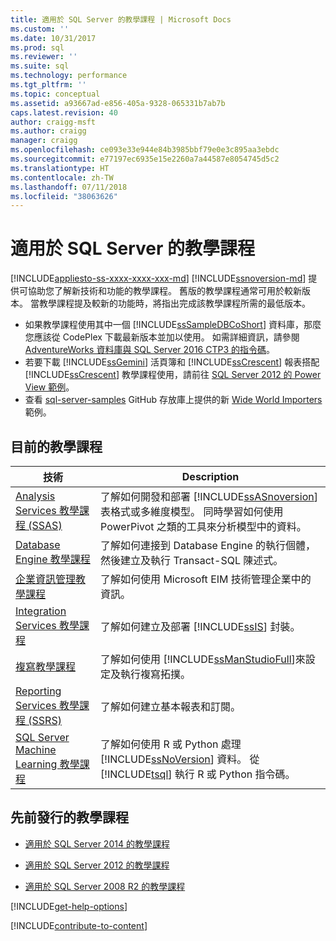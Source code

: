 ```yaml
---
title: 適用於 SQL Server 的教學課程 | Microsoft Docs
ms.custom: ''
ms.date: 10/31/2017
ms.prod: sql
ms.reviewer: ''
ms.suite: sql
ms.technology: performance
ms.tgt_pltfrm: ''
ms.topic: conceptual
ms.assetid: a93667ad-e856-405a-9328-065331b7ab7b
caps.latest.revision: 40
author: craigg-msft
ms.author: craigg
manager: craigg
ms.openlocfilehash: ce093e33e944e84b3985bbf79e0e3c895aa3ebdc
ms.sourcegitcommit: e77197ec6935e15e2260a7a44587e8054745d5c2
ms.translationtype: HT
ms.contentlocale: zh-TW
ms.lasthandoff: 07/11/2018
ms.locfileid: "38063626"
---
```

# <a name="tutorials-for-sql-server"></a>適用於 SQL Server 的教學課程
[!INCLUDE[appliesto-ss-xxxx-xxxx-xxx-md](../includes/appliesto-ss-xxxx-xxxx-xxx-md.md)]
[!INCLUDE[ssnoversion-md](../includes/ssnoversion-md.md)] 提供可協助您了解新技術和功能的教學課程。 舊版的教學課程通常可用於較新版本。 當教學課程提及較新的功能時，將指出完成該教學課程所需的最低版本。  
     
-   如果教學課程使用其中一個 [!INCLUDE[ssSampleDBCoShort](../includes/sssampledbcoshort-md.md)] 資料庫，那麼您應該從 CodePlex 下載最新版本並加以使用。 如需詳細資訊，請參閱 [AdventureWorks 資料庫與 SQL Server 2016 CTP3 的指令碼](https://www.microsoft.com/download/details.aspx?id=49502)。    
-   若要下載 [!INCLUDE[ssGemini](../includes/ssgemini-md.md)] 活頁簿和 [!INCLUDE[ssCrescent](../includes/sscrescent-md.md)] 報表搭配 [!INCLUDE[ssCrescent](../includes/sscrescent-md.md)] 教學課程使用，請前往 [SQL Server 2012 的 Power View 範例](http://go.microsoft.com/fwlink/?LinkId=220734)。  
- 查看 [sql-server-samples](https://msdn.microsoft.com/library/mt734199(SQL.1).aspx) GitHub 存放庫上提供的新 [Wide World Importers](https://github.com/Microsoft/sql-server-samples) 範例。 

 
## <a name="current-tutorials"></a>目前的教學課程  
  
|技術|Description|  
|--------------|---------------|  
|[Analysis Services 教學課程 &#40;SSAS&#41;](../analysis-services/analysis-services-tutorials-ssas.md)|了解如何開發和部署 [!INCLUDE[ssASnoversion](../includes/ssasnoversion-md.md)] 表格式或多維度模型。 同時學習如何使用 PowerPivot 之類的工具來分析模型中的資料。|  
|[Database Engine 教學課程](../relational-databases/database-engine-tutorials.md)|了解如何連接到 Database Engine 的執行個體，然後建立及執行 Transact-SQL 陳述式。|  
|[企業資訊管理教學課程](http://msdn.microsoft.com/library/8745dc80-193d-4de0-9f17-ba648ab1e81c)|了解如何使用 Microsoft EIM 技術管理企業中的資訊。|  
|[Integration Services 教學課程](../integration-services/integration-services-tutorials.md)|了解如何建立及部署 [!INCLUDE[ssIS](../includes/ssis-md.md)] 封裝。|  
|[複寫教學課程](../relational-databases/replication/replication-tutorials.md)|了解如何使用 [!INCLUDE[ssManStudioFull](../includes/ssmanstudiofull-md.md)]來設定及執行複寫拓撲。|  
|[Reporting Services 教學課程 &#40;SSRS&#41;](../reporting-services/reporting-services-tutorials-ssrs.md)|了解如何建立基本報表和訂閱。|  
|[SQL Server Machine Learning 教學課程](../advanced-analytics/tutorials/machine-learning-services-tutorials.md)|了解如何使用 R 或 Python 處理 [!INCLUDE[ssNoVersion](../includes/ssnoversion-md.md)] 資料。 從 [!INCLUDE[tsql](../includes/tsql-md.md)] 執行 R 或 Python 指令碼。|  
  
 ## <a name="previously-published-tutorials"></a>先前發行的教學課程 
  
 - [適用於 SQL Server 2014 的教學課程](https://msdn.microsoft.com/library/hh231699(v=sql.120).aspx)  
  
 - [適用於 SQL Server 2012 的教學課程](https://msdn.microsoft.com/library/hh231699(v=sql.110).aspx)  
  
 - [適用於 SQL Server 2008 R2 的教學課程](http://msdn.microsoft.com/library/ms167593.aspx)   

[!INCLUDE[get-help-options](../includes/paragraph-content/get-help-options.md)]

[!INCLUDE[contribute-to-content](../includes/paragraph-content/contribute-to-content.md)]